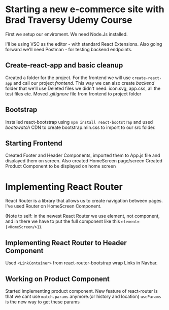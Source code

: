 # Starting a new e-commerce site with Brad Traversy Udemy Course

First we setup our enviroment.
We need Node.Js installed.

I'll be using VSC as the editor - with standard React Extensions.
Also going forward we'll need Postman - for testing backend endpoints.

## Create-react-app and basic cleanup

Created a folder for the project.
For the frontend we will use `create-react-app` and call our project _frontend_.
This way we can also create _backend_ folder that we'll use
Deleted files we didn't need: icon.svg, app.css, all the test files etc.
Moved _.gitignore_ file from frontend to project folder

## Bootstrap

Installed react-bootstrap using `npm install react-bootstrap` and used
_bootswatch_ CDN to create bootstrap.min.css to import to our src folder.

## Starting Frontend

Created Footer and Header Components, imported them to App.js file and displayed them on screen.
Also created HomeScreen page/screen
Created Product Component to be displayed on home screen

# Implementing React Router

React Router is a library that allows us to create navigation between pages. I've used Router on HomeScreen Component.

(Note to self: in the newest React Router we use element, not component, and in there we have to put the full component like this `element={<HomeScreen/>}`).

## Implementing React Router to Header Component

Used `<LinkContainer>` from react-router-bootstrap wrap Links in Navbar.

## Working on Product Component

Started implementing product component. New feature of react-router is that we cant use `match.params` anymore.(or history and location)
`useParams` is the new way to get these params
